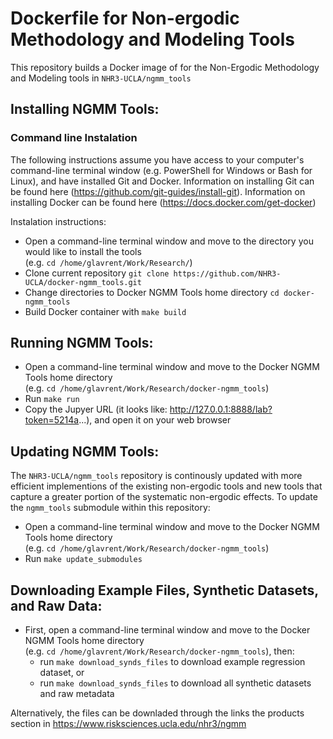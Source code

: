 # Dockerfile for Non-ergodic Methodology and Modeling Tools

This repository builds a Docker image of for the Non-Ergodic Methodology and Modeling tools in `NHR3-UCLA/ngmm_tools` 


## Installing NGMM Tools:

### Command line Instalation
The following instructions assume you have access to your computer's  command-line terminal window (e.g. PowerShell for Windows or Bash for Linux), and have installed Git and Docker. 
Information on installing Git can be found here (https://github.com/git-guides/install-git). Information on installing Docker can be found here (https://docs.docker.com/get-docker)

Instalation instructions:

 * Open a command-line terminal window and move to the directory you would like to install the tools <br> (e.g. ``cd /home/glavrent/Work/Research/``)
 * Clone current repository ``git clone https://github.com/NHR3-UCLA/docker-ngmm_tools.git``
 * Change directories to Docker NGMM Tools home directory ``cd docker-ngmm_tools``
 * Build Docker container with ``make build`` 
 
## Running NGMM Tools:

* Open a command-line terminal window and move to the  Docker NGMM Tools home directory <br> (e.g. ``cd /home/glavrent/Work/Research/docker-ngmm_tools``)
* Run ``make run``
* Copy the Jupyer URL (it looks like: http://127.0.0.1:8888/lab?token=5214a...), and open it on your web browser

## Updating NGMM Tools:

 The `NHR3-UCLA/ngmm_tools` repository is continously updated with more efficient implementions of the existing non-ergodic tools and new tools that capture a greater portion of the systematic non-ergodic effects. To update the ``ngmm_tools`` submodule within this repository:
 
* Open a command-line terminal window and move to the  Docker NGMM Tools home directory <br> (e.g. ``cd /home/glavrent/Work/Research/docker-ngmm_tools``)
* Run ``make update_submodules``

## Downloading Example Files, Synthetic Datasets, and Raw Data:

 * First, open a command-line terminal window and move to the  Docker NGMM Tools home directory <br> (e.g. ``cd /home/glavrent/Work/Research/docker-ngmm_tools``), then:
   - run ``make download_synds_files`` to download example regression dataset, or
   - run ``make download_synds_files`` to download all synthetic datasets and raw metadata 

Alternatively, the files can be downladed through the links the products section in https://www.risksciences.ucla.edu/nhr3/ngmm
